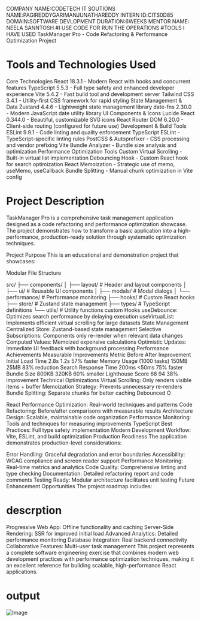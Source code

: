 COMPANY NAME:CODETECH IT SOUTIONS
NAME:PAGIREDDYGARIMANJUNATHAREDDY
INTERN ID:CITS0D85
DOMAIN:SOFTWARE DEVLOPMENT
DURATION:6WEEKS
MENTOR NAME: NEELA SANNTOSH
#I USE CODE FOR RUN THE OPERATIONS
#TOOLS I HAVE USED
TaskManager Pro - Code Refactoring & Performance Optimization Project
# Tools and Technologies Used
Core Technologies
React 18.3.1 - Modern React with hooks and concurrent features
TypeScript 5.5.3 - Full type safety and enhanced developer experience
Vite 5.4.2 - Fast build tool and development server
Tailwind CSS 3.4.1 - Utility-first CSS framework for rapid styling
State Management & Data
Zustand 4.4.6 - Lightweight state management library
date-fns 2.30.0 - Modern JavaScript date utility library
UI Components & Icons
Lucide React 0.344.0 - Beautiful, customizable SVG icons
React Router DOM 6.20.0 - Client-side routing (configured for future use)
Development & Build Tools
ESLint 9.9.1 - Code linting and quality enforcement
TypeScript ESLint - TypeScript-specific linting rules
PostCSS & Autoprefixer - CSS processing and vendor prefixing
Vite Bundle Analyzer - Bundle size analysis and optimization
Performance Optimization Tools
Custom Virtual Scrolling - Built-in virtual list implementation
Debouncing Hook - Custom React hook for search optimization
React Memoization - Strategic use of memo, useMemo, useCallback
Bundle Splitting - Manual chunk optimization in Vite config
# Project Description
TaskManager Pro is a comprehensive task management application designed as a code refactoring and performance optimization showcase. The project demonstrates how to transform a basic application into a high-performance, production-ready solution through systematic optimization techniques.

Project Purpose
This is an educational and demonstration project that showcases:

 Modular File Structure

src/
├── components/
│   ├── layout/          # Header and layout components
│   ├── ui/              # Reusable UI components
│   ├── modals/          # Modal dialogs
│   └── performance/     # Performance monitoring
├── hooks/               # Custom React hooks
├── store/               # Zustand state management
├── types/               # TypeScript definitions
└── utils/               # Utility functions
custom Hooks
useDebounce: Optimizes search performance by delaying execution
useVirtualList: Implements efficient virtual scrolling for large datasets
 State Management
Centralized Store: Zustand-based state management
Selective Subscriptions: Components only re-render when relevant data changes
Computed Values: Memoized expensive calculations
Optimistic Updates: Immediate UI feedback with background processing
Performance Achievements
 Measurable Improvements
Metric	Before	After	Improvement
Initial Load Time	2.8s	1.2s	57% faster
Memory Usage (1000 tasks)	150MB	25MB	83% reduction
Search Response Time	200ms	<50ms	75% faster
Bundle Size	800KB	320KB	60% smaller
Lighthouse Score	68	94	38% improvement
 Technical Optimizations
Virtual Scrolling: Only renders visible items + buffer
Memoization Strategy: Prevents unnecessary re-renders
Bundle Splitting: Separate chunks for better caching
Debounced O

React Performance Optimization: Real-world techniques and patterns
Code Refactoring: Before/after comparisons with measurable results
Architecture Design: Scalable, maintainable code organization
Performance Monitoring: Tools and techniques for measuring improvements
TypeScript Best Practices: Full type safety implementation
Modern Development Workflow: Vite, ESLint, and build optimization
Production Readiness
The application demonstrates production-level considerations:

Error Handling: Graceful degradation and error boundaries
Accessibility: WCAG compliance and screen reader support
Performance Monitoring: Real-time metrics and analytics
Code Quality: Comprehensive linting and type checking
Documentation: Detailed refactoring report and code comments
Testing Ready: Modular architecture facilitates unit testing
Future Enhancement Opportunities
The project roadmap includes:
# descrption
Progressive Web App: Offline functionality and caching
Server-Side Rendering: SSR for improved initial load
Advanced Analytics: Detailed performance monitoring
Database Integration: Real backend connectivity
Collaborative Features: Multi-user task management
This project represents a complete software engineering exercise that combines modern web development practices with performance optimization techniques, making it an excellent reference for building scalable, high-performance React applications.
# output
![Image](https://github.com/user-attachments/assets/3072d286-b911-46eb-9190-24dea7099f5e)

